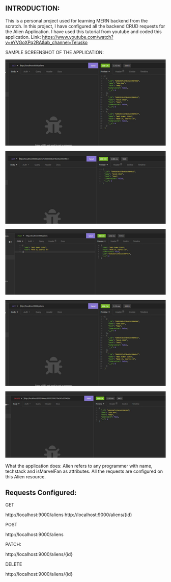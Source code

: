## INTRODUCTION:

This is a personal project used for learning MERN backend from the scratch.
In this project, I have configured all the backend CRUD requests for the Alien Application.
I have used this tutorial from youtube and coded this application.
Link: https://www.youtube.com/watch?v=eYVGoXPq2RA&ab_channel=Telusko

SAMPLE SCREENSHOT OF THE APPLICATION:

![GETALL](https://github.com/sinhaamitsde/MERN_CRUDBackEnd/blob/main/ScreenShot/Get_All_Aliens.JPG?raw=true)

![GETONE](https://github.com/sinhaamitsde/MERN_CRUDBackEnd/blob/main/ScreenShot/GET_One_Alien.JPG?raw=true)

![POSTONE](https://github.com/sinhaamitsde/MERN_CRUDBackEnd/blob/main/ScreenShot/POST_Request.JPG?raw=true)

![PATCHONE](https://github.com/sinhaamitsde/MERN_CRUDBackEnd/blob/main/ScreenShot/Get_All_Aliens.JPG?raw=true)

![DELETEONE](https://github.com/sinhaamitsde/MERN_CRUDBackEnd/blob/main/ScreenShot/Delete_1_Alien.JPG?raw=true)

What the application does:
Alien refers to any programmer with name, techstack and isMarvelFan as attributes.
All the requests are configured on this Alien resource.

## Requests Configured:

GET

http://localhost:9000/aliens
http://localhost:9000/aliens/{id}

POST

http://localhost:9000/aliens

PATCH:

http://localhost:9000/aliens/{id}

DELETE

http://localhost:9000/aliens/{id}
